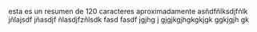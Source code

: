 esta  es  un  resumen  de  120  caracteres  aproximadamente  asñdfñlksdjfñlk  jñlajsdf  jñasdjf  ñlasdjfzñlsdk  fasd  fasdf  jgjhg  j  gjgjkgjhgkgkjgk  ggkjgjh  gk